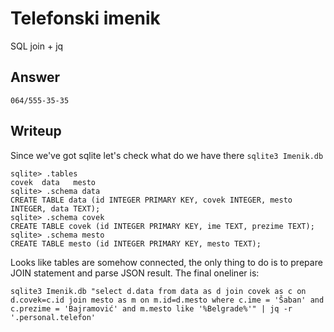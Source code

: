# Telefonski imenik

SQL join + jq

## Answer

`064/555-35-35`

## Writeup

Since we've got sqlite let's check what do we have there
`sqlite3 Imenik.db`

```
sqlite> .tables
covek  data   mesto
sqlite> .schema data
CREATE TABLE data (id INTEGER PRIMARY KEY, covek INTEGER, mesto INTEGER, data TEXT);
sqlite> .schema covek
CREATE TABLE covek (id INTEGER PRIMARY KEY, ime TEXT, prezime TEXT);
sqlite> .schema mesto
CREATE TABLE mesto (id INTEGER PRIMARY KEY, mesto TEXT);
```

Looks like tables are somehow connected, the only thing to do is to prepare JOIN statement and parse JSON result. The final oneliner is:

```
sqlite3 Imenik.db "select d.data from data as d join covek as c on d.covek=c.id join mesto as m on m.id=d.mesto where c.ime = 'Šaban' and c.prezime = 'Bajramović' and m.mesto like '%Belgrade%'" | jq -r '.personal.telefon'
```
